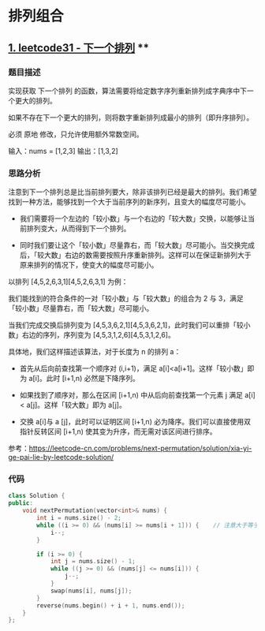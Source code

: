 # 排列组合
## [1. leetcode31 - 下一个排列](https://leetcode-cn.com/problems/next-permutation/)   **

### 题目描述

实现获取 下一个排列 的函数，算法需要将给定数字序列重新排列成字典序中下一个更大的排列。

如果不存在下一个更大的排列，则将数字重新排列成最小的排列（即升序排列）。

必须 原地 修改，只允许使用额外常数空间。

 

输入：nums = [1,2,3]
输出：[1,3,2]



### 思路分析

注意到下一个排列总是比当前排列要大，除非该排列已经是最大的排列。我们希望找到一种方法，能够找到一个大于当前序列的新序列，且变大的幅度尽可能小。

- 我们需要将一个左边的「较小数」与一个右边的「较大数」交换，以能够让当前排列变大，从而得到下一个排列。

- 同时我们要让这个「较小数」尽量靠右，而「较大数」尽可能小。当交换完成后，「较大数」右边的数需要按照升序重新排列。这样可以在保证新排列大于原来排列的情况下，使变大的幅度尽可能小。

以排列 [4,5,2,6,3,1][4,5,2,6,3,1] 为例：

我们能找到的符合条件的一对「较小数」与「较大数」的组合为 2 与 3，满足「较小数」尽量靠右，而「较大数」尽可能小。

当我们完成交换后排列变为 [4,5,3,6,2,1][4,5,3,6,2,1]，此时我们可以重排「较小数」右边的序列，序列变为 [4,5,3,1,2,6][4,5,3,1,2,6]。

具体地，我们这样描述该算法，对于长度为 n 的排列 a：

- 首先从后向前查找第一个顺序对 (i,i+1)，满足 a[i]<a[i+1]。这样「较小数」即为 a[i]。此时 [i+1,n) 必然是下降序列。

- 如果找到了顺序对，那么在区间 [i+1,n) 中从后向前查找第一个元素 j 满足 a[i] < a[j]。这样「较大数」即为 a[j]。

- 交换 a[i]与 a [j]，此时可以证明区间 [i+1,n) 必为降序。我们可以直接使用双指针反转区间 [i+1,n) 使其变为升序，而无需对该区间进行排序。


参考：https://leetcode-cn.com/problems/next-permutation/solution/xia-yi-ge-pai-lie-by-leetcode-solution/





### 代码

```c++
class Solution {
public:
    void nextPermutation(vector<int>& nums) {
        int i = nums.size() - 2;
        while ((i >= 0) && (nums[i] >= nums[i + 1])) {    // 注意大于等于号  相等元素时候
            i--;
        }

        if (i >= 0) {
            int j = nums.size() - 1;
            while ((j >= 0) && (nums[j] <= nums[i])) {
                j--;
            }
            swap(nums[i], nums[j]);
        }
        reverse(nums.begin() + i + 1, nums.end());
    }
};
```

